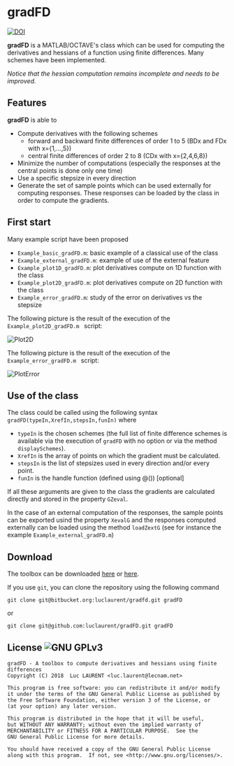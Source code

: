 # gradFD 

[![DOI](https://zenodo.org/badge/132956505.svg)](https://zenodo.org/badge/latestdoi/132956505)


**gradFD** is a MATLAB/OCTAVE's class which can be used for computing the derivatives and hessians of a function using finite differences. Many schemes have been implemented. 

_Notice that the hessian computation remains incomplete and needs to be improved._

Features
------
**gradFD** is able to 

* Compute derivatives with the following schemes 
	- forward and backward finite differences of order 1 to 5 (BDx and FDx with x={1,...,5})
	- central finite differences of order 2 to 8 (CDx with x={2,4,6,8})
* Minimize the number of computations (especially the responses at the central points is done only one time)
* Use a specific stepsize in every direction
* Generate the set of sample points which can be used externally for computing responses. These responses can be loaded by the class in order to compute the gradients.

First start
------
Many example script have been proposed

* `Example_basic_gradFD.m`: basic example of a classical use of the class
* `Example_external_gradFD.m`: example of use of the external feature
* `Example_plot1D_gradFD.m`: plot derivatives compute on 1D function with the class
* `Example_plot2D_gradFD.m`: plot derivatives compute on 2D function with the class
* `Example_error_gradFD.m`: study of the error on derivatives vs the stepsize

The following picture is the result of the execution of the `Example_plot2D_gradFD.m ` script:

![Plot2D](https://bytebucket.org/luclaurent/gradfd/raw/master/Plot2D.png)

The following picture is the result of the execution of the `Example_error_gradFD.m ` script:

![PlotError](https://bytebucket.org/luclaurent/gradfd/raw/master/PlotError.png)

Use of the class
------
The class could be called using the following syntax `gradFD(typeIn,XrefIn,stepsIn,funIn)`
where

* `typeIn` is the chosen schemes (the full list of finite difference schemes is available via the execution of `gradFD` with no option or via the method `displaySchemes`).
* `XrefIn` is the array of points on which the gradient must be calculated.
* `stepsIn` is the list of stepsizes used in every direction and/or every point.
* `funIn` is the handle function (defined using @()) [optional]

If all these arguments are given to the class the gradients are calculated directly and stored in the property `GZeval`.

In the case of an external computation of the responses, the sample points can be exported usind the property `XevalG` and the responses computed externally can be loaded using the method `loadZextG` (see for instance the example `Example_external_gradFD.m`)


Download
------

The toolbox can be downloaded [here](https://bitbucket.org/luclaurent/gradfd/downloads) or [here](https://github.com/luclaurent/gradfd/releases).

If you use `git`, you can clone the repository using the following command

    git clone git@bitbucket.org:luclaurent/gradfd.git gradFD

or

    git clone git@github.com:luclaurent/gradFD.git gradFD

License ![GNU GPLv3](http://www.gnu.org/graphics/gplv3-88x31.png)
----

    gradFD - A toolbox to compute derivatives and hessians using finite differences
    Copyright (C) 2018  Luc LAURENT <luc.laurent@lecnam.net>

    This program is free software: you can redistribute it and/or modify
    it under the terms of the GNU General Public License as published by
    the Free Software Foundation, either version 3 of the License, or
    (at your option) any later version.

    This program is distributed in the hope that it will be useful,
    but WITHOUT ANY WARRANTY; without even the implied warranty of
    MERCHANTABILITY or FITNESS FOR A PARTICULAR PURPOSE.  See the
    GNU General Public License for more details.

    You should have received a copy of the GNU General Public License
    along with this program.  If not, see <http://www.gnu.org/licenses/>.